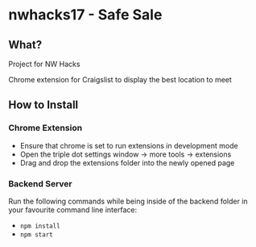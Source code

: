 # nwhacks17 - Safe Sale

## What?
Project for NW Hacks 

Chrome extension for Craigslist to display the best location to meet


## How to Install

### Chrome Extension

- Ensure that chrome is set to run extensions in development mode
- Open the triple dot settings window -> more tools -> extensions
- Drag and drop the extensions folder into the newly opened page

### Backend Server

Run the following commands while being inside of the backend folder in your favourite command line interface:

- `npm install`
- `npm start`
